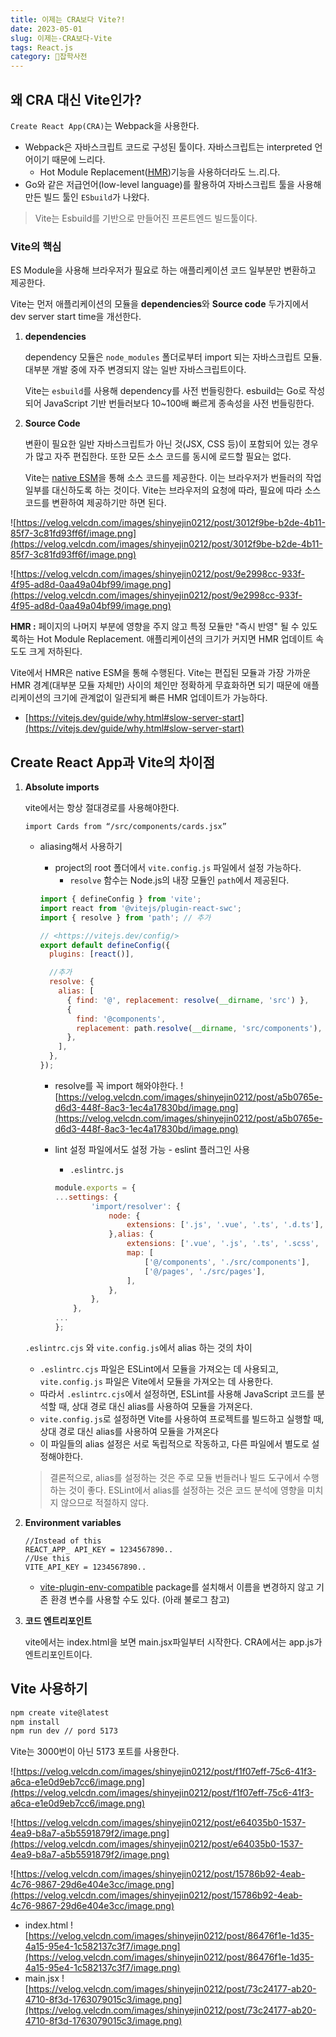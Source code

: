 ```yaml
---
title: 이제는 CRA보다 Vite?!
date: 2023-05-01
slug: 이제는-CRA보다-Vite
tags: React.js
category: 🙏잡학사전
---
```


## 왜 CRA 대신 Vite인가?

`Create React App(CRA)`는 Webpack을 사용한다.

- Webpack은 자바스크립트 코드로 구성된 툴이다. 자바스크립트는 interpreted 언어이기 때문에 느리다.
  - Hot Module Replacement([HMR](https://webpack.kr/concepts/hot-module-replacement/))기능을 사용하더라도 느.리.다.
- Go와 같은 저급언어(low-level language)를 활용하여 자바스크립트 툴을 사용해 만든 빌드 툴인 `ESbuild`가 나왔다.

> Vite는 Esbuild를 기반으로 만들어진 프론트엔드 빌드툴이다.

### Vite의 핵심

ES Module을 사용해 브라우저가 필요로 하는 애플리케이션 코드 일부분만 변환하고 제공한다.

Vite는 먼저 애플리케이션의 모듈을 **dependencies**와 **Source code** 두가지에서 dev server start time을 개선한다.

1. **dependencies**

   dependency 모듈은 `node_modules` 폴더로부터 import 되는 자바스크립트 모듈. 대부분 개발 중에 자주 변경되지 않는 일반 자바스크립트이다.

   Vite는 `esbuild`를 사용해 dependency를 사전 번들링한다. esbuild는 Go로 작성되어 JavaScript 기반 번들러보다 10~100배 빠르게 종속성을 사전 번들링한다.

2. **Source Code**

   변환이 필요한 일반 자바스크립트가 아닌 것(JSX, CSS 등)이 포함되어 있는 경우가 많고 자주 편집한다. 또한 모든 소스 코드를 동시에 로드할 필요는 없다.

   Vite는 [native ESM](https://developer.mozilla.org/en-US/docs/Web/JavaScript/Guide/Modules)을 통해 소스 코드를 제공한다. 이는 브라우저가 번들러의 작업 일부를 대신하도록 하는 것이다. Vite는 브라우저의 요청에 따라, 필요에 따라 소스 코드를 변환하여 제공하기만 하면 된다.

![https://velog.velcdn.com/images/shinyejin0212/post/3012f9be-b2de-4b11-85f7-3c81fd93ff6f/image.png](https://velog.velcdn.com/images/shinyejin0212/post/3012f9be-b2de-4b11-85f7-3c81fd93ff6f/image.png)

![https://velog.velcdn.com/images/shinyejin0212/post/9e2998cc-933f-4f95-ad8d-0aa49a04bf99/image.png](https://velog.velcdn.com/images/shinyejin0212/post/9e2998cc-933f-4f95-ad8d-0aa49a04bf99/image.png)

**HMR :** 페이지의 나머지 부분에 영향을 주지 않고 특정 모듈만 "즉시 반영" 될 수 있도록하는 Hot Module Replacement. 애플리케이션의 크기가 커지면 HMR 업데이트 속도도 크게 저하된다.

Vite에서 HMR은 native ESM을 통해 수행된다. Vite는 편집된 모듈과 가장 가까운 HMR 경계(대부분 모듈 자체만) 사이의 체인만 정확하게 무효화하면 되기 때문에 애플리케이션의 크기에 관계없이 일관되게 빠른 HMR 업데이트가 가능하다.

- [https://vitejs.dev/guide/why.html#slow-server-start](https://vitejs.dev/guide/why.html#slow-server-start)

## **Create React App과 Vite의 차이점**

1. **Absolute imports**

   vite에서는 항상 절대경로를 사용해야한다.

   `import Cards from “/src/components/cards.jsx”`

   - aliasing해서 사용하기

     - project의 root 폴더에서 `vite.config.js` 파일에서 설정 가능하다.
       - `resolve` 함수는 Node.js의 내장 모듈인 `path`에서 제공된다.

     ```jsx
     import { defineConfig } from 'vite';
     import react from '@vitejs/plugin-react-swc';
     import { resolve } from 'path'; // 추가

     // <https://vitejs.dev/config/>
     export default defineConfig({
       plugins: [react()],

       //추가
       resolve: {
         alias: [
           { find: '@', replacement: resolve(__dirname, 'src') },
           {
             find: '@components',
             replacement: path.resolve(__dirname, 'src/components'),
           },
         ],
       },
     });
     ```

     - resolve를 꼭 import 해와야한다.
       ![https://velog.velcdn.com/images/shinyejin0212/post/a5b0765e-d6d3-448f-8ac3-1ec4a17830bd/image.png](https://velog.velcdn.com/images/shinyejin0212/post/a5b0765e-d6d3-448f-8ac3-1ec4a17830bd/image.png)
     - lint 설정 파일에서도 설정 가능 - eslint 플러그인 사용

       - `.eslintrc.js`

       ```jsx
       module.exports = {
       ...settings: {
               'import/resolver': {
                   node: {
                       extensions: ['.js', '.vue', '.ts', '.d.ts'],
                   },alias: {
                       extensions: ['.vue', '.js', '.ts', '.scss', '.d.ts'],
                       map: [
                           ['@/components', './src/components'],
                           ['@/pages', './src/pages'],
                       ],
                   },
               },
           },
       ...
       };
       ```

   `.eslintrc.cjs` 와 `vite.config.js`에서 alias 하는 것의 차이

   - `.eslintrc.cjs` 파일은 ESLint에서 모듈을 가져오는 데 사용되고, `vite.config.js` 파일은 Vite에서 모듈을 가져오는 데 사용한다.
   - 따라서 `.eslintrc.cjs`에서 설정하면, ESLint를 사용해 JavaScript 코드를 분석할 때, 상대 경로 대신 alias를 사용하여 모듈을 가져온다.
   - `vite.config.js`로 설정하면 Vite를 사용하여 프로젝트를 빌드하고 실행할 때, 상대 경로 대신 alias를 사용하여 모듈을 가져온다
   - 이 파일들의 alias 설정은 서로 독립적으로 작동하고, 다른 파일에서 별도로 설정해야한다.

   > 결론적으로, alias를 설정하는 것은 주로 모듈 번들러나 빌드 도구에서 수행하는 것이 좋다. ESLint에서 alias를 설정하는 것은 코드 분석에 영향을 미치지 않으므로 적절하지 않다.

2. **Environment variables**

   ```shell
   //Instead of this
   REACT_APP_ API_KEY = 1234567890..
   //Use this
   VITE_API_KEY = 1234567890..
   ```

   - [vite-plugin-env-compatible](https://www.npmjs.com/package/vite-plugin-env-compatible) package를 설치해서 이름을 변경하지 않고 기존 환경 변수를 사용할 수도 있다. (아래 불로그 참고)

3. **코드 엔트리포인트**

   vite에서는 index.html을 보면 main.jsx파일부터 시작한다. CRA에서는 app.js가 엔트리포인트이다.

## Vite 사용하기

```bash
npm create vite@latest
npm install
npm run dev // pord 5173
```

Vite는 3000번이 아닌 5173 포트를 사용한다.

![https://velog.velcdn.com/images/shinyejin0212/post/f1f07eff-75c6-41f3-a6ca-e1e0d9eb7cc6/image.png](https://velog.velcdn.com/images/shinyejin0212/post/f1f07eff-75c6-41f3-a6ca-e1e0d9eb7cc6/image.png)

![https://velog.velcdn.com/images/shinyejin0212/post/e64035b0-1537-4ea9-b8a7-a5b5591879f2/image.png](https://velog.velcdn.com/images/shinyejin0212/post/e64035b0-1537-4ea9-b8a7-a5b5591879f2/image.png)

![https://velog.velcdn.com/images/shinyejin0212/post/15786b92-4eab-4c76-9867-29d6e404e3cc/image.png](https://velog.velcdn.com/images/shinyejin0212/post/15786b92-4eab-4c76-9867-29d6e404e3cc/image.png)

- index.html
  ![https://velog.velcdn.com/images/shinyejin0212/post/86476f1e-1d35-4a15-95e4-1c582137c3f7/image.png](https://velog.velcdn.com/images/shinyejin0212/post/86476f1e-1d35-4a15-95e4-1c582137c3f7/image.png)
- main.jsx
  ![https://velog.velcdn.com/images/shinyejin0212/post/73c24177-ab20-4710-8f3d-1763079015c3/image.png](https://velog.velcdn.com/images/shinyejin0212/post/73c24177-ab20-4710-8f3d-1763079015c3/image.png)
